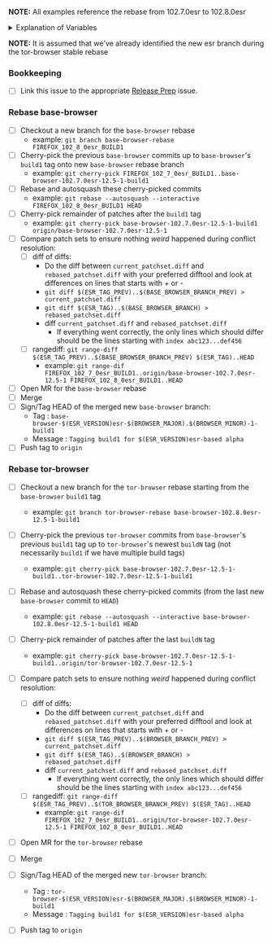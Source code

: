 **NOTE:** All examples reference the rebase from 102.7.0esr to 102.8.0esr

<details>
  <summary>Explanation of Variables</summary>
- `$(ESR_VERSION)` : the Mozilla defined ESR version, used in various places for building tor-browser tags, labels, etc
  - example : `102.8.0`
- `$(ESR_TAG)` : the Mozilla defined hg (Mercurial) tag associated with `$(ESR_VERSION)`
  - example : `FIREFOX_102_8_0esr_RELEASE`
- `$(ESR_TAG_PREV)` : the Mozilla defined hg (Mercurial) tag associated with the previous ESR version when rebasing (ie, the ESR version we are rebasing from)
- `$(BROWSER_MAJOR)` : the browser major version
  - example : `12`
- `$(BROWSER_MINOR)` : the browser minor version
  - example : either `0` or `5`; Alpha's is always `(Stable + 5) % 10`
- `$(BASE_BROWSER_BRANCH)` : the full name of the current `base-browser` branch
  - example: `base-browser-102.8.0esr-12.5-1`
- `$(BASE_BROWSER_BRANCH_PREV)` : the full name of the previous `base-browser` branch
  - example: `base-browser-102.7.0esr-12.5-1`
- `$(TOR_BROWSER_BRANCH)` : the full name of the current `tor-browser` branch
  - example: `tor-browser-102.8.0esr-12.5-1`
- `$(TOR_BROWSER_BRANCH_PREV)` : the full name of the previous `tor-browser` branch
  - example: `tor-browser-102.7.0esr-12.5-1`
</details>

**NOTE:** It is assumed that we've already identified the new esr branch during the tor-browser stable rebase

### **Bookkeeping**

- [ ] Link this issue to the appropriate [Release Prep](https://gitlab.torproject.org/tpo/applications/tor-browser-build/-/issues/?sort=updated_desc&state=opened&label_name%5B%5D=Release%20Prep) issue.

### **Rebase base-browser**

- [ ] Checkout a new branch for the `base-browser` rebase
  - example: `git branch base-browser-rebase FIREFOX_102_8_0esr_BUILD1`
- [ ] Cherry-pick the previous `base-browser` commits up to `base-browser`'s `build1` tag onto new `base-browser` rebase branch
  - example: `git cherry-pick FIREFOX_102_7_0esr_BUILD1..base-browser-102.7.0esr-12.5-1-build1`
- [ ] Rebase and autosquash these cherry-picked commits
  - example: `git rebase --autosquash --interactive FIREFOX_102_8_0esr_BUILD1 HEAD`
- [ ] Cherry-pick remainder of patches after the `build1` tag
  - example: `git cherry-pick base-browser-102.7.0esr-12.5-1-build1 origin/base-browser-102.7.0esr-12.5-1`
- [ ] Compare patch sets to ensure nothing *weird* happened during conflict resolution:
  - [ ] diff of diffs:
    -  Do the diff between `current_patchset.diff` and `rebased_patchset.diff` with your preferred difftool and look at differences on lines that starts with + or -
    - `git diff $(ESR_TAG_PREV)..$(BASE_BROWSER_BRANCH_PREV) > current_patchset.diff`
    - `git diff $(ESR_TAG)..$(BASE_BROWSER_BRANCH) > rebased_patchset.diff`
    - diff `current_patchset.diff` and `rebased_patchset.diff`
      - If everything went correctly, the only lines which should differ should be the lines starting with `index abc123...def456`
  - [ ] rangediff: `git range-diff $(ESR_TAG_PREV)..$(BASE_BROWSER_BRANCH_PREV) $(ESR_TAG)..HEAD`
    - example: `git range-dif FIREFOX_102_7_0esr_BUILD1..origin/base-browser-102.7.0esr-12.5-1 FIREFOX_102_8_0esr_BUILD1..HEAD`
- [ ] Open MR for the `base-browser` rebase
- [ ] Merge
- [ ] Sign/Tag HEAD of the merged new `base-browser` branch:
  - Tag : `base-browser-$(ESR_VERSION)esr-$(BROWSER_MAJOR).$(BROWSER_MINOR)-1-build1`
  - Message : `Tagging build1 for $(ESR_VERSION)esr-based alpha`
- [ ] Push tag to `origin`

### **Rebase tor-browser**

- [ ] Checkout a new branch for the `tor-browser` rebase starting from the `base-browser` `build1` tag
  - example: `git branch tor-browser-rebase base-browser-102.8.0esr-12.5-1-build1`
- [ ] Cherry-pick the previous `tor-browser` commits from `base-browser`'s previous `build1` tag up to `tor-browser`'s newest `buildN` tag (not necessarily `build1` if we have multiple build tags)
  - example: `git cherry-pick base-browser-102.7.0esr-12.5-1-build1..tor-browser-102.7.0esr-12.5-1-build1`
- [ ] Rebase and autosquash these cherry-picked commits (from the last new `base-browser` commit to `HEAD`)
  - example: `git rebase --autosquash --interactive base-browser-102.8.0esr-12.5-1-build1 HEAD`
- [ ] Cherry-pick remainder of patches after the last `buildN` tag
  - example: `git cherry-pick base-browser-102.7.0esr-12.5-1-build1..origin/tor-browser-102.7.0esr-12.5-1`
- [ ] Compare patch sets to ensure nothing *weird* happened during conflict resolution:
  - [ ] diff of diffs:
    -  Do the diff between `current_patchset.diff` and `rebased_patchset.diff` with your preferred difftool and look at differences on lines that starts with + or -
    - `git diff $(ESR_TAG_PREV)..$(BROWSER_BRANCH_PREV) > current_patchset.diff`
    - `git diff $(ESR_TAG)..$(BROWSER_BRANCH) > rebased_patchset.diff`
    - diff `current_patchset.diff` and `rebased_patchset.diff`
      - If everything went correctly, the only lines which should differ should be the lines starting with `index abc123...def456`
  - [ ] rangediff: `git range-diff $(ESR_TAG_PREV)..$(TOR_BROWSER_BRANCH_PREV) $(ESR_TAG)..HEAD`
    - example: `git range-dif FIREFOX_102_7_0esr_BUILD1..origin/tor-browser-102.7.0esr-12.5-1 FIREFOX_102_8_0esr_BUILD1..HEAD`
- [ ] Open MR for the `tor-browser` rebase
- [ ] Merge
- [ ] Sign/Tag HEAD of the merged new `tor-browser` branch:
  - Tag : `tor-browser-$(ESR_VERSION)esr-$(BROWSER_MAJOR).$(BROWSER_MINOR)-1-build1`
  - Message : `Tagging build1 for $(ESR_VERSION)esr-based alpha`
- [ ] Push tag to `origin`

